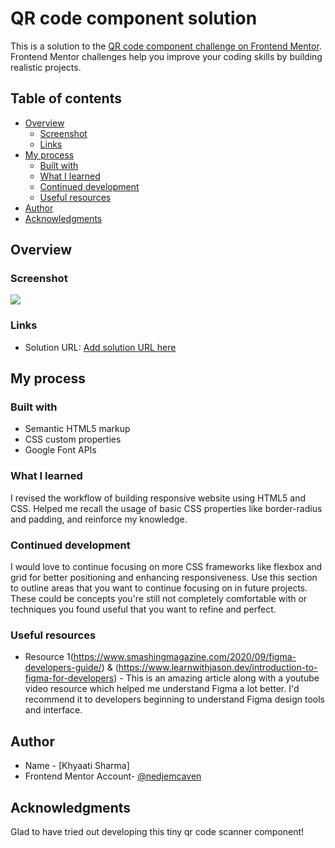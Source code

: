 # QR code component solution

This is a solution to the [QR code component challenge on Frontend Mentor](https://www.frontendmentor.io/challenges/qr-code-component-iux_sIO_H). Frontend Mentor challenges help you improve your coding skills by building realistic projects. 

## Table of contents
- [Overview](#overview)
  - [Screenshot](#screenshot)
  - [Links](#links)
- [My process](#my-process)
  - [Built with](#built-with)
  - [What I learned](#what-i-learned)
  - [Continued development](#continued-development)
  - [Useful resources](#useful-resources)
- [Author](#author)
- [Acknowledgments](#acknowledgments)

## Overview

### Screenshot
![](./qr-code-component.png)

### Links
- Solution URL: [Add solution URL here](https://your-solution-url.com)

## My process

### Built with
- Semantic HTML5 markup
- CSS custom properties
- Google Font APIs

### What I learned
I revised the workflow of building responsive website using HTML5 and CSS. Helped me recall the usage of basic CSS properties like border-radius and padding, and reinforce my knowledge. 

### Continued development
I would love to continue focusing on more CSS frameworks like flexbox and grid for better positioning and enhancing responsiveness. 
Use this section to outline areas that you want to continue focusing on in future projects. These could be concepts you're still not completely comfortable with or techniques you found useful that you want to refine and perfect.

### Useful resources
- Resource 1(https://www.smashingmagazine.com/2020/09/figma-developers-guide/) & (https://www.learnwithjason.dev/introduction-to-figma-for-developers) - This is an amazing article along with a youtube video resource which helped me understand Figma a lot better. I'd recommend it to developers beginning to understand Figma design tools and interface.

## Author
- Name - [Khyaati Sharma]
- Frontend Mentor Account- [@nedjemcaven](https://www.frontendmentor.io/profile/yourusername)

## Acknowledgments
Glad to have tried out developing this tiny qr code scanner component!  
